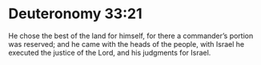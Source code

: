 # Deuteronomy 33:21

He chose the best of the land for himself, for there a commander’s portion was reserved; and he came with the heads of the people, with Israel he executed the justice of the Lord, and his judgments for Israel.
